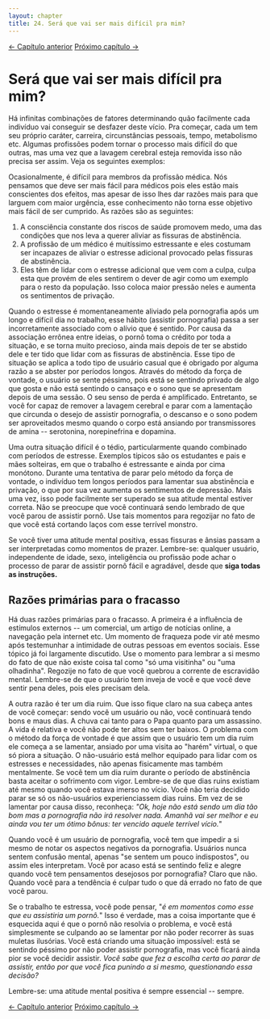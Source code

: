 ```yaml
---
layout: chapter
title: 24. Será que vai ser mais difícil pra mim? 
---
```

<div class="pagination-selector">
<a href="23-so-mais-uma-olhadinha.html" class="chapter-btn">&larr; Capítulo anterior</a>
<a href="25-substitutos.html" class="chapter-btn">Próximo capítulo &#8594;</a>
</div>

# Será que vai ser mais difícil pra mim?

Há infinitas combinações de fatores determinando quão facilmente cada indivíduo vai conseguir se desfazer deste vício. Pra começar, cada um tem seu próprio caráter, carreira, circunstâncias pessoais, tempo, metabolismo etc. Algumas profissões podem tornar o processo mais difícil do que outras, mas uma vez que a lavagem cerebral esteja removida isso não precisa ser assim. Veja os seguintes exemplos:

Ocasionalmente, é difícil para membros da profissão médica. Nós pensamos que deve ser mais fácil para médicos pois eles estão mais conscientes dos efeitos, mas apesar de isso lhes dar razões mais para que larguem com maior urgência, esse conhecimento não torna esse objetivo mais fácil de ser cumprido. As razões são as seguintes:

1. A consciência constante dos riscos de saúde promovem medo, uma das condições que nos leva a querer aliviar as fissuras de abstinência.
2. A profissão de um médico é muitíssimo estressante e eles costumam ser incapazes de aliviar o estresse adicional provocado pelas fissuras de abstinência.
3. Eles têm de lidar com o estresse adicional que vem com a culpa, culpa esta que provém de eles sentirem o dever de agir como um exemplo para o resto da população. Isso coloca maior pressão neles e aumenta os sentimentos de privação.

Quando o estresse é momentaneamente aliviado pela pornografia após um longo e difícil dia no trabalho, esse hábito (assistir pornografia) passa a ser incorretamente associado com o alívio que é sentido. Por causa da associação errônea entre ideias, o pornô toma o crédito por toda a situação, e se torna muito precioso, ainda mais depois de ter se abstido dele e ter tido que lidar com as fissuras de abstinência. Esse tipo de situação se aplica a todo tipo de usuário casual que é obrigado por alguma razão a se abster por períodos longos. Através do método da força de vontade, o usuário se sente péssimo, pois está se sentindo privado de algo que gosta e não está sentindo o cansaço e o sono que se apresentam depois de uma sessão. O seu senso de perda é amplificado. Entretanto, se você for capaz de remover a lavagem cerebral e parar com a lamentação que circunda o desejo de assistir pornografia, o descanso e o sono podem ser aproveitados mesmo quando o corpo está ansiando por transmissores de amina -- serotonina, norepinefrina e dopamina.

Uma outra situação difícil é o tédio, particularmente quando combinado com períodos de estresse. Exemplos típicos são os estudantes e pais e mães solteiras, em que o trabalho é estressante e ainda por cima monótono. Durante uma tentativa de parar pelo método da força de vontade, o indivíduo tem longos períodos para lamentar sua abstinência e privação, o que por sua vez aumenta os sentimentos de depressão. Mais uma vez, isso pode facilmente ser superado se sua atitude mental estiver correta. Não se preocupe que você continuará sendo lembrado de que você parou de assistir pornô. Use tais momentos para regozijar no fato de que você está cortando laços com esse terrível monstro.

Se você tiver uma atitude mental positiva, essas fissuras e ânsias passam a ser interpretadas como momentos de prazer. Lembre-se: qualquer usuário, independente de idade, sexo, inteligência ou profissão pode achar o processo de parar de assistir pornô fácil e agradável, desde que **siga todas as instruções.**

## Razões primárias para o fracasso

Há duas razões primárias para o fracasso. A primeira é a influência de estímulos externos -- um comercial, um artigo de notícias online, a navegação pela internet etc. Um momento de fraqueza pode vir até mesmo após testemunhar a intimidade de outras pessoas em eventos sociais. Esse tópico já foi largamente discutido. Use o momento para lembrar a si mesmo do fato de que não existe coisa tal como "só uma visitinha" ou "uma olhadinha". Regozije no fato de que você quebrou a corrente de escravidão mental. Lembre-se de que o usuário tem inveja de você e que você deve sentir pena deles, pois eles precisam dela. 

A outra razão é ter um dia ruim. Que isso fique claro na sua cabeça antes de você começar: sendo você um usuário ou não, você continuará tendo bons e maus dias. A chuva cai tanto para o Papa quanto para um assassino. A vida é relativa e você não pode ter altos sem ter baixos. O problema com o método da força de vontade é que assim que o usuário tem um dia ruim ele começa a se lamentar, ansiado por uma visita ao "harém" virtual, o que só piora a situação. O não-usuário está melhor equipado para lidar com os estresses e necessidades, não apenas fisicamente mas também mentalmente. Se você tem um dia ruim durante o período de abstinência basta aceitar o sofrimento com vigor. Lembre-se de que dias ruins existiam até mesmo quando você estava imerso no vício. Você não teria decidido parar se só os não-usuários experienciassem dias ruins. Em vez de se lamentar por causa disso, reconheça: *"Ok, hoje não está sendo um dia tão bom mas a pornografia não irá resolver nada. Amanhã vai ser melhor e eu ainda vou ter um ótimo bônus: ter vencido aquele terrível vício.*"

Quando você é um usuário de pornografia, você tem que impedir a si mesmo de notar os aspectos negativos da pornografia. Usuários nunca sentem confusão mental, apenas "se sentem um pouco indispostos", ou assim eles interpretam. Você por acaso está se sentindo feliz e alegre quando você tem pensamentos desejosos por pornografia? Claro que não. Quando você para a tendência é culpar tudo o que dá errado no fato de que você parou.

Se o trabalho te estressa, você pode pensar, "*é em momentos como esse que eu assistiria um pornô.*" Isso é verdade, mas a coisa importante que é esquecida aqui é que o pornô não resolvia o problema, e você está simplesmente se culpando ao se lamentar por não poder recorrer às suas muletas ilusórias. Você está criando uma situação impossível: está se sentindo péssimo por não poder assistir pornografia, mas você ficará ainda pior se você decidir assistir. *Você sabe que fez a escolha certa ao parar de assistir, então por que você fica punindo a si mesmo, questionando essa decisão?*

Lembre-se: uma atitude mental positiva é sempre essencial -- sempre.

<div class="pagination-selector">
<a href="23-so-mais-uma-olhadinha.html" class="chapter-btn">&larr; Capítulo anterior</a>
<a href="25-substitutos.html" class="chapter-btn">Próximo capítulo &#8594;</a>
</div>

